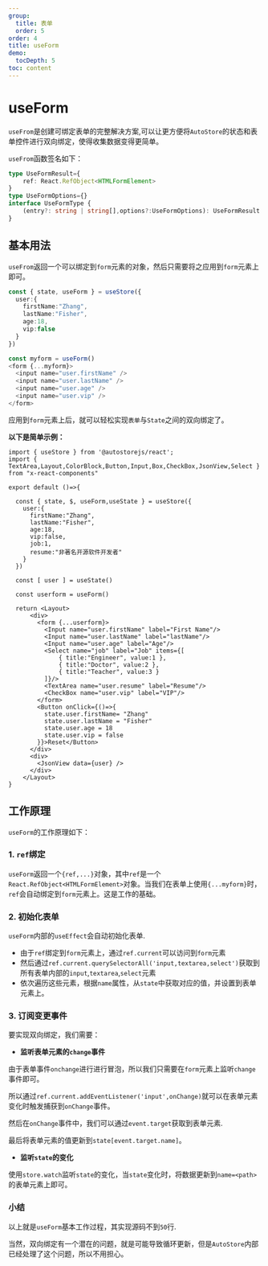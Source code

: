 ```yaml
---
group:
  title: 表单
  order: 5
order: 4
title: useForm
demo:
  tocDepth: 5
toc: content
---
```

 

# useForm

`useFrom`是创建可绑定表单的完整解决方案,可以让更方便将`AutoStore`的状态和表单控件进行双向绑定，使得收集数据变得更简单。

`useFrom`函数签名如下：

```ts | pure
type UseFormResult={
    ref: React.RefObject<HTMLFormElement>  
}
type UseFormOptions={}
interface UseFormType {
    (entry?: string | string[],options?:UseFormOptions): UseFormResult
}
```

## 基本用法

`useFrom`返回一个可以绑定到`form`元素的对象，然后只需要将之应用到`form`元素上即可。

```ts | pure
const { state, useForm } = useStore({
  user:{
    firstName:"Zhang",
    lastName:"Fisher",
    age:18,
    vip:false 
  }  
})

const myform = useForm()
<form {...myform}>
  <input name="user.firstName" />
  <input name="user.lastName" />
  <input name="user.age" />
  <input name="user.vip" />
</form>
```

应用到`form`元素上后，就可以轻松实现`表单`与`State`之间的双向绑定了。


**以下是简单示例：**

```tsx   
import { useStore } from '@autostorejs/react';
import { TextArea,Layout,ColorBlock,Button,Input,Box,CheckBox,JsonView,Select } from "x-react-components"
 
export default ()=>{

  const { state, $, useForm,useState } = useStore({
    user:{
      firstName:"Zhang",
      lastName:"Fisher",
      age:18,
      vip:false,
      job:1,
      resume:"非著名开源软件开发者"
    }
  })

  const [ user ] = useState()

  const userform = useForm()

  return <Layout>
      <div>    
        <form {...userform}>
          <Input name="user.firstName" label="First Name"/>
          <Input name="user.lastName" label="lastName"/>
          <Input name="user.age" label="Age"/>
          <Select name="job" label="Job" items={[
              { title:"Engineer", value:1 },
              { title:"Doctor", value:2 },
              { title:"Teacher", value:3 }
          ]}/>
          <TextArea name="user.resume" label="Resume"/>
          <CheckBox name="user.vip" label="VIP"/>
        </form>
        <Button onClick={()=>{
          state.user.firstName= "Zhang"
          state.user.lastName = "Fisher"
          state.user.age = 18
          state.user.vip = false
        }}>Reset</Button>
      </div>
      <div>    
        <JsonView data={user} />
      </div>    
    </Layout>
}

```


## 工作原理

`useForm`的工作原理如下：

### 1. `ref`绑定

`useForm`返回一个`{ref,...}`对象，其中`ref`是一个`React.RefObject<HTMLFormElement>`对象。当我们在表单上使用`{...myform}`时，`ref`会自动绑定到`form`元素上。这是工作的基础。


### 2. 初始化表单

`useForm`内部的`useEffect`会自动初始化表单.

- 由于`ref`绑定到`form`元素上，通过`ref.current`可以访问到`form`元素
- 然后通过`ref.current.querySelectorAll('input,textarea,select')`获取到所有表单内部的`input`,`textarea`,`select`元素
- 依次遍历这些元素，根据`name`属性，从`state`中获取对应的值，并设置到表单元素上。

### 3. 订阅变更事件

要实现双向绑定，我们需要：

- **监听表单元素的`change`事件**

由于表单事件`onchange`进行进行冒泡，所以我们只需要在`form`元素上监听`change`事件即可。

所以通过`ref.current.addEventListener('input',onChange)`就可以在表单元素变化时触发捕获到`onChange`事件。

然后在`onChange`事件中，我们可以通过`event.target`获取到表单元素.

最后将表单元素的值更新到`state[event.target.name]`。

- **监听`state`的变化**

使用`store.watch`监听`state`的变化，当`state`变化时，将数据更新到`name=<path>`的表单元素上即可。

### 小结

以上就是`useForm`基本工作过程，其实现源码不到`50`行.

当然，双向绑定有一个潜在的问题，就是可能导致循环更新，但是`AutoStore`内部已经处理了这个问题，所以不用担心。















